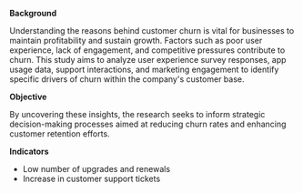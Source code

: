 **Background** 

Understanding the reasons behind customer churn is vital for businesses to maintain profitability and sustain growth. Factors such as poor user experience, lack of engagement, and competitive pressures contribute to churn. This study aims to analyze user experience survey responses, app usage data, support interactions, and marketing engagement to identify specific drivers of churn within the company's customer base. 

**Objective**

By uncovering these insights, the research seeks to inform strategic decision-making processes aimed at reducing churn rates and enhancing customer retention efforts.

**Indicators**

- Low number of upgrades and renewals
- Increase in customer support tickets
